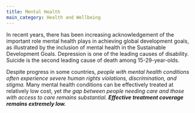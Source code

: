 ```yaml
---
title: Mental Health
main_category: Health and Wellbeing
---
```

In recent years, there has been increasing acknowledgement of the important role mental health plays in achieving global development goals, as illustrated by the inclusion of mental health in the Sustainable Development Goals. Depression is one of the leading causes of disability. Suicide is the second leading cause of death among 15-29-year-olds. 

Despite progress in some countries, *people with mental health conditions often experience severe human rights violations, discrimination, and stigma.* Many mental health conditions can be effectively treated at relatively low cost, yet *the gap between people needing care and those with access to care remains substantial. **Effective treatment coverage remains extremely low.***